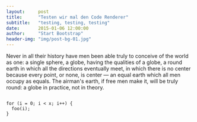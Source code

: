 ```yaml
---
layout:     post
title:      "Testen wir mal den Code Renderer"
subtitle:   "testing, testing, testing"
date:       2015-01-06 12:00:00
author:     "Start Bootstrap"
header-img: "img/post-bg-01.jpg"
---
```


<p>Never in all their history have men been able truly to conceive of the world as one: a single sphere, a globe, having the qualities of a globe, a round earth in which all the directions eventually meet, in which there is no center because every point, or none, is center — an equal earth which all men occupy as equals. The airman's earth, if free men make it, will be truly round: a globe in practice, not in theory.</p>
<code>
for (i = 0; i < x; i++) {
  foo(i);
}
</code>

<link rel="stylesheet" type="text/css" href="http://cdn.blogfoster.com/widget/widget.min.css"><div id="blogfosterwidgetcontainer" data-userid="10516328" data-width="300" data-primary-color="61CAFF" data-amount-pictures="9" data-imagelayout="grid3" data-header-layout="layout1" class="bfwidget-31210516328" data-layout="runderrahmen"></div><script type='text/javascript' src='https://ajax.googleapis.com/ajax/libs/jquery/1.7.2/jquery.min.js'></script><script type='text/javascript' src='http://cdn.blogfoster.com/widget/bfinst.min.js'></script>
